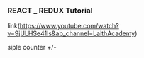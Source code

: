 ### REACT _ REDUX Tutorial 

link(https://www.youtube.com/watch?v=9jULHSe41ls&ab_channel=LaithAcademy)

siple counter +/-